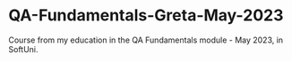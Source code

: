 # QA-Fundamentals-Greta-May-2023
Course from my education in the QA Fundamentals module - May 2023, in SoftUni.
